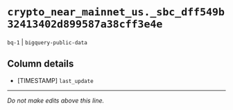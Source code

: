 # `crypto_near_mainnet_us._sbc_dff549b32413402d899587a38cff3e4e`
`bq-1` | `bigquery-public-data`

## Column details
* [TIMESTAMP] `last_update`

-------------------------------------------------------------------------------
*Do not make edits above this line.*
